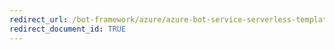 ```yaml
---
redirect_url: /bot-framework/azure/azure-bot-service-serverless-template-basic
redirect_document_id: TRUE 
---
```

